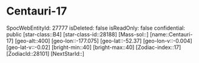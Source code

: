 ﻿---
location: [-52.37,-177.075,400]
type: Station
tags:
- astro/Star

---

# Centauri-17

SpocWebEntityId: 27777
isDeleted: false
isReadOnly: false
confidential: public
[star-class::B4]
[star-class-id::28188]
[Mass-sol::]
[name::Centauri-17]
[geo-alt::400]
[geo-lon::-177.075]
[geo-lat::-52.37]
[geo-lon-v::-0.004]
[geo-lat-v::-0.02]
[bright-min::40]
[bright-max::40]
[Zodiac-index::17]
[ZodiacId::28101]
[NextStarId::]

